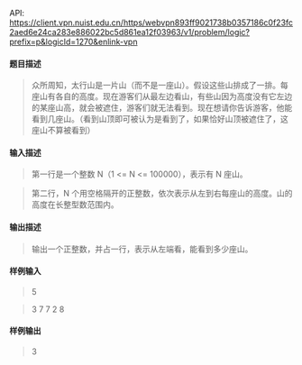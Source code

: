 API: https://client.vpn.nuist.edu.cn/https/webvpn893ff9021738b0357186c0f23fc2aed6e24ca283e886022bc5d861ea12f03963/v1/problem/logic?prefix=p&logicId=1270&enlink-vpn

#### 题目描述
> 众所周知，太行山是一片山（而不是一座山）。假设这些山排成了一排。每座山有各自的高度。现在游客们从最左边看山，有些山因为高度没有它左边的某座山高，就会被遮住，游客们就无法看到。现在想请你告诉游客，他能看到几座山。（看到山顶即可被认为是看到了，如果恰好山顶被遮住了，这座山不算被看到）

#### 输入描述
> 第一行是一个整数 N（1 <= N <= 100000），表示有 N 座山。

> 第二行，N 个用空格隔开的正整数，依次表示从左到右每座山的高度。山的高度在长整型数范围内。

#### 输出描述
> 输出一个正整数，并占一行，表示从左端看，能看到多少座山。

#### 样例输入
> 5

> 3 7 7 2 8

#### 样例输出
> 3